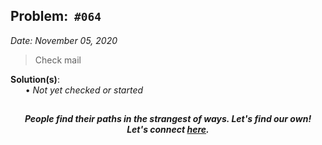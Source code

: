 Problem: &nbsp;`#064`
------------
_Date: November 05, 2020_<br>
> Check mail

**Solution(s)**:<br>
    &nbsp;&nbsp;&nbsp;&nbsp;&nbsp;
    • _Not yet checked or started_ <br>

[]()
-----
<p align="center">
    <b><i>
        People find their paths in the strangest of ways. Let's find our own! <br>
        Let's connect <a href="https://shivam010.in">here</a>.
    </i></b>
</p>
